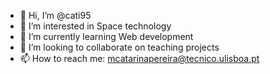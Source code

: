 - 👋 Hi, I’m @cati95
- 👀 I’m interested in Space technology
- 🌱 I’m currently learning Web development
- 💞️ I’m looking to collaborate on teaching projects
- 📫 How to reach me: mcatarinapereira@tecnico.ulisboa.pt

<!---
cati95/cati95 is a ✨ special ✨ repository because its `README.md` (this file) appears on your GitHub profile.
You can click the Preview link to take a look at your changes.
--->
